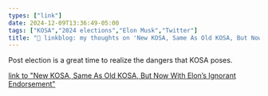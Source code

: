 ```yaml
---
types: ["link"]
date: 2024-12-09T13:36:49-05:00
tags: ["KOSA","2024 elections","Elon Musk","Twitter"]
title: "🔗 linkblog: my thoughts on 'New KOSA, Same As Old KOSA, But Now With Elon’s Ignorant Endorsement'"
---
```

Post election is a great time to realize the dangers that KOSA poses.

[link to "New KOSA, Same As Old KOSA, But Now With Elon’s Ignorant Endorsement"](https://www.techdirt.com/2024/12/09/new-kosa-same-as-old-kosa-but-now-with-elons-ignorant-endorsement/)
